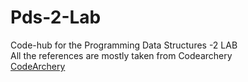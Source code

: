 # Pds-2-Lab
Code-hub for the Programming Data Structures -2 LAB <br />
All the references are mostly taken from Codearchery <br />
[CodeArchery](https://www.youtube.com/channel/UCA2YOQHuWzVn1TWmlK5XYxA)
